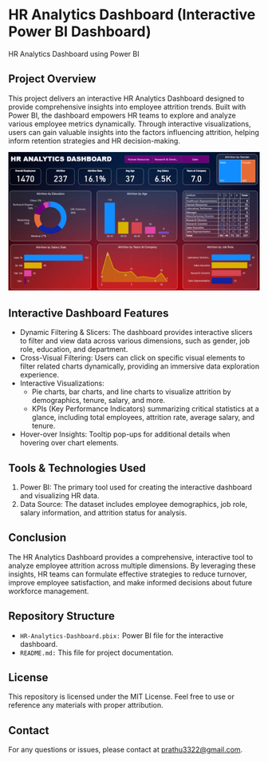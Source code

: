 # HR Analytics Dashboard (Interactive Power BI Dashboard)

HR Analytics Dashboard using Power BI 

## Project Overview
This project delivers an interactive HR Analytics Dashboard designed to provide comprehensive insights into employee attrition trends. Built with Power BI, the dashboard empowers HR teams to explore and analyze various employee metrics dynamically. Through interactive visualizations, users can gain valuable insights into the factors influencing attrition, helping inform retention strategies and HR decision-making.

![Untitled design](https://github.com/PrathameshPC77/analytics-power_bi/blob/main/Dashboard%20-%20Overall.png)

## Interactive Dashboard Features 
- Dynamic Filtering & Slicers: The dashboard provides interactive slicers to filter and view data across various dimensions, such as gender, job role, education, and department.
- Cross-Visual Filtering: Users can click on specific visual elements to filter related charts dynamically, providing an immersive data exploration experience.
- Interactive Visualizations:
  - Pie charts, bar charts, and line charts to visualize attrition by demographics, tenure, salary, and more.
  - KPIs (Key Performance Indicators) summarizing critical statistics at a glance, including total employees, attrition rate, average salary, and tenure.
- Hover-over Insights: Tooltip pop-ups for additional details when hovering over chart elements.

## Tools & Technologies Used
1. Power BI: The primary tool used for creating the interactive dashboard and visualizing HR data.
2. Data Source: The dataset includes employee demographics, job role, salary information, and attrition status for analysis.

## Conclusion
The HR Analytics Dashboard provides a comprehensive, interactive tool to analyze employee attrition across multiple dimensions. By leveraging these insights, HR teams can formulate effective strategies to reduce turnover, improve employee satisfaction, and make informed decisions about future workforce management.

## Repository Structure
- `HR-Analytics-Dashboard.pbix:` Power BI file for the interactive dashboard.
- `README.md:` This file for project documentation.

## License
This repository is licensed under the MIT License. Feel free to use or reference any materials with proper attribution.

## Contact
For any questions or issues, please contact at prathu3322@gmail.com.
